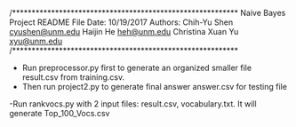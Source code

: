 /**********************************************************
Naive Bayes Project README File
Date:	10/19/2017 
Authors:	Chih-Yu Shen 		cyushen@unm.edu
		Haijin He 		heh@unm.edu
		Christina Xuan Yu 	xyu@unm.edu
/**********************************************************

- Run preprocessor.py first to generate an organized smaller file result.csv from training.csv.
- Then run project2.py to generate final answer answer.csv for testing file  


-Run rankvocs.py with 2 input files: result.csv, vocabulary.txt. 
 It will generate Top_100_Vocs.csv
 
 
 
